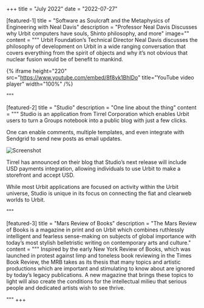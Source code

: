 +++
title = "July 2022"
date = "2022-07-27"

[featured-1]
title = "Software as Soulcraft and the Metaphysics of Engineering with Neal Davis"
description = "Professor Neal Davis Discusses why Urbit computers have souls, Shinto philosophy, and more"
image=""
content = """
Urbit Foundation’s Technical Director Neal Davis discusses the philosophy of development on Urbit in a wide ranging conversation that covers everything from the spirit of objects and why it’s not obvious that nuclear fusion would be of benefit to mankind.

{% iframe height="220" src="https://www.youtube.com/embed/8f8vk1BhlDo" title="YouTube video player" width="100%" /%}


"""

[featured-2]
title = "Studio"
description = "One line about the thing"
content = """
Studio is an application from Tirrel Corporation which enables Urbit users to turn a Groups notebook into a public blog with just a few clicks. 

One can enable comments, multiple templates, and even integrate with Sendgrid to send new posts as email updates.

![Screenshot](https://storage.googleapis.com/media.urbit.org/site/ecosystem/applications/studio.png)


Tirrel has announced on their blog that Studio’s next release will include USD payments integration, allowing individuals to use Urbit to make a 
storefront and accept USD.

While most Urbit applications are focused on activity within the Urbit universe, Studio is unique in its focus on connecting the fiat and clearweb worlds to Urbit.

"""

[featured-3]
title = "Mars Review of Books"
description = "The Mars Review of Books is a magazine in print and on Urbit which combines ruthlessly intelligent and fearless sense-making on subjects of global importance with today’s most stylish belletristic writing on contemporary arts and culture."
content = """
Inspired by the early New York Review of Books, which was launched in protest against limp and toneless book reviewing in the Times Book Review, the MRB takes as its thesis that many topics and artistic productions which are important and stimulating to know about are ignored by today’s legacy publications. A new magazine that brings these topics to light will also create the conditions for the intellectual milieu that serious people and dedicated artists wish to see thrive.

"""
+++
